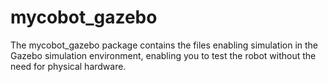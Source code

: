# mycobot_gazebo #

The mycobot_gazebo package contains the files enabling simulation in the Gazebo simulation environment, enabling you to test the robot without the need for physical hardware.
